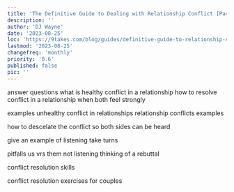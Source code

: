 ```yaml
---
title: 'The Definitive Guide to Dealing with Relationship Conflict [Part 2]'
description: ''
author: 'DJ Wayne'
date: '2023-08-25'
loc: 'https://9takes.com/blog/guides/definitive-guide-to-relationship-conflict-part-2'
lastmod: '2023-08-25'
changefreq: 'monthly'
priority: '0.6'
published: false
pic: ''
---
```


answer questions
what is healthy conflict in a relationship
how to resolve conflict in a relationship when both feel strongly

examples
unhealthy conflict in relationships
relationship conflicts examples

how to descelate the conflict so both sides can be heard

give an example of listening
take turns

pitfalls
us vrs them
not listening
thinking of a rebuttal

conflict resolution skills

conflict resolution exercises for couples
